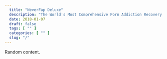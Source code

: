 ```yaml
---
  title: "NeverFap Deluxe"
  description: "The World's Most Comprehensive Porn Addiction Recovery Solution."
  date: 2018-01-07
  draft: false
  tags: [ "" ]
  categories: [ "" ]
  slug: "/"
---
```


Random content. 